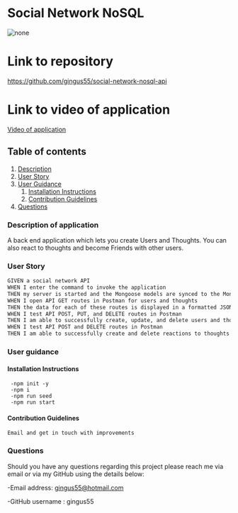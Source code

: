 # Social Network NoSQL

![none](https://img.shields.io/static/v1?label=none&message=License&color=green)

# Link to repository

https://github.com/gingus55/social-network-nosql-api

# Link to video of application

<a href="https://drive.google.com/file/d/1_cctTWB8GwKBCELUvnz0jQnLrDMyd9HY/view?usp=sharing">Video of application</a>

## Table of contents

1. [Description](#description)
2. [User Story](#user-story)
3. [User Guidance](#guidance)
   1. [Installation Instructions](#installation)
   2. [Contribution Guidelines](#contribution)
4. [Questions](#questions)

<a id="description"></a>

### Description of application

A back end application which lets you create Users and Thoughts. You can also react to thoughts and become Friends with other users.

<a id="user-story"></a>

### User Story

```md
GIVEN a social network API
WHEN I enter the command to invoke the application
THEN my server is started and the Mongoose models are synced to the MongoDB database
WHEN I open API GET routes in Postman for users and thoughts
THEN the data for each of these routes is displayed in a formatted JSON
WHEN I test API POST, PUT, and DELETE routes in Postman
THEN I am able to successfully create, update, and delete users and thoughts in my database
WHEN I test API POST and DELETE routes in Postman
THEN I am able to successfully create and delete reactions to thoughts and add and remove friends to a user’s friend list
```

<a id="guidance"></a>

### User guidance

<a id="installation"></a>

#### Installation Instructions

```
 -npm init -y
 -npm i
 -npm run seed
 -npm run start
```

<a id="contribution"></a>

#### Contribution Guidelines

    Email and get in touch with improvements

<a id="questions"></a>

### Questions

Should you have any questions regarding this project please reach me via email or via my GitHub using the details below:

-Email address: gingus55@hotmail.com

-GitHub username : gingus55
